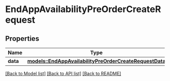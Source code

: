 # EndAppAvailabilityPreOrderCreateRequest

## Properties

Name | Type | Description | Notes
------------ | ------------- | ------------- | -------------
**data** | [**models::EndAppAvailabilityPreOrderCreateRequestData**](EndAppAvailabilityPreOrderCreateRequest_data.md) |  | 

[[Back to Model list]](../README.md#documentation-for-models) [[Back to API list]](../README.md#documentation-for-api-endpoints) [[Back to README]](../README.md)


